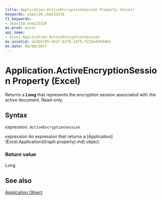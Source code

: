 ```yaml
---
title: Application.ActiveEncryptionSession Property (Excel)
keywords: vbaxl10.chm133316
f1_keywords:
- vbaxl10.chm133316
ms.prod: excel
api_name:
- Excel.Application.ActiveEncryptionSession
ms.assetid: a13b5785-5b27-6276-1df5-f213a419446d
ms.date: 06/08/2017
---
```



# Application.ActiveEncryptionSession Property (Excel)

Returns a  **Long** that represents the encryption session associated with the active document. Read-only.


## Syntax

 _expression_. `ActiveEncryptionSession`

 _expression_ An expression that returns a [Application](Excel.Application(Graph property).md) object.


### Return value

Long


## See also


[Application Object](Excel.Application(object).md)

